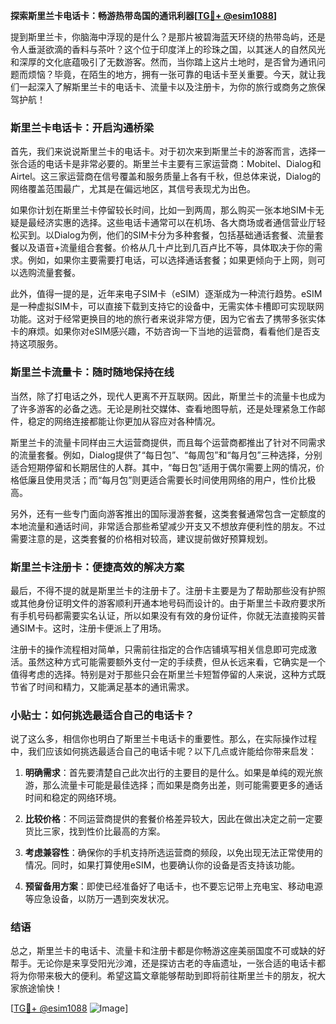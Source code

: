 **探索斯里兰卡电话卡：畅游热带岛国的通讯利器[[TG💪+ @esim1088](https://t.me/s/esim1088)]**

提到斯里兰卡，你脑海中浮现的是什么？是那片被碧海蓝天环绕的热带岛屿，还是令人垂涎欲滴的香料与茶叶？这个位于印度洋上的珍珠之国，以其迷人的自然风光和深厚的文化底蕴吸引了无数游客。然而，当你踏上这片土地时，是否曾为通讯问题而烦恼？毕竟，在陌生的地方，拥有一张可靠的电话卡至关重要。今天，就让我们一起深入了解斯里兰卡的电话卡、流量卡以及注册卡，为你的旅行或商务之旅保驾护航！

### 斯里兰卡电话卡：开启沟通桥梁

首先，我们来说说斯里兰卡的电话卡。对于初次来到斯里兰卡的游客而言，选择一张合适的电话卡是非常必要的。斯里兰卡主要有三家运营商：Mobitel、Dialog和Airtel。这三家运营商在信号覆盖和服务质量上各有千秋，但总体来说，Dialog的网络覆盖范围最广，尤其是在偏远地区，其信号表现尤为出色。

如果你计划在斯里兰卡停留较长时间，比如一到两周，那么购买一张本地SIM卡无疑是最经济实惠的选择。这些电话卡通常可以在机场、各大商场或者通信营业厅轻松买到。以Dialog为例，他们的SIM卡分为多种套餐，包括基础通话套餐、流量套餐以及语音+流量组合套餐。价格从几十卢比到几百卢比不等，具体取决于你的需求。例如，如果你主要需要打电话，可以选择通话套餐；如果更倾向于上网，则可以选购流量套餐。

此外，值得一提的是，近年来电子SIM卡（eSIM）逐渐成为一种流行趋势。eSIM是一种虚拟SIM卡，可以直接下载到支持它的设备中，无需实体卡槽即可实现联网功能。这对于经常更换目的地的旅行者来说非常方便，因为它省去了携带多张实体卡的麻烦。如果你对eSIM感兴趣，不妨咨询一下当地的运营商，看看他们是否支持这项服务。

### 斯里兰卡流量卡：随时随地保持在线

当然，除了打电话之外，现代人更离不开互联网。因此，斯里兰卡的流量卡也成为了许多游客的必备之选。无论是刷社交媒体、查看地图导航，还是处理紧急工作邮件，稳定的网络连接都能让你更加从容应对各种情况。

斯里兰卡的流量卡同样由三大运营商提供，而且每个运营商都推出了针对不同需求的流量套餐。例如，Dialog提供了“每日包”、“每周包”和“每月包”三种选择，分别适合短期停留和长期居住的人群。其中，“每日包”适用于偶尔需要上网的情况，价格低廉且使用灵活；而“每月包”则更适合需要长时间使用网络的用户，性价比极高。

另外，还有一些专门面向游客推出的国际漫游套餐，这类套餐通常包含一定额度的本地流量和通话时间，非常适合那些希望减少开支又不想放弃便利性的朋友。不过需要注意的是，这类套餐的价格相对较高，建议提前做好预算规划。

### 斯里兰卡注册卡：便捷高效的解决方案

最后，不得不提的就是斯里兰卡的注册卡了。注册卡主要是为了帮助那些没有护照或其他身份证明文件的游客顺利开通本地号码而设计的。由于斯里兰卡政府要求所有手机号码都需要实名认证，所以如果没有有效的身份证件，你就无法直接购买普通SIM卡。这时，注册卡便派上了用场。

注册卡的操作流程相对简单，只需前往指定的合作店铺填写相关信息即可完成激活。虽然这种方式可能需要额外支付一定的手续费，但从长远来看，它确实是一个值得考虑的选择。特别是对于那些只会在斯里兰卡短暂停留的人来说，这种方式既节省了时间和精力，又能满足基本的通讯需求。

### 小贴士：如何挑选最适合自己的电话卡？

说了这么多，相信你也明白了斯里兰卡电话卡的重要性。那么，在实际操作过程中，我们应该如何挑选最适合自己的电话卡呢？以下几点或许能给你带来启发：

1. **明确需求**：首先要清楚自己此次出行的主要目的是什么。如果是单纯的观光旅游，那么流量卡可能是最佳选择；而如果是商务出差，则可能需要更多的通话时间和稳定的网络环境。
   
2. **比较价格**：不同运营商提供的套餐价格差异较大，因此在做出决定之前一定要货比三家，找到性价比最高的方案。
   
3. **考虑兼容性**：确保你的手机支持所选运营商的频段，以免出现无法正常使用的情况。同时，如果打算使用eSIM，也要确认你的设备是否支持该功能。
   
4. **预留备用方案**：即使已经准备好了电话卡，也不要忘记带上充电宝、移动电源等应急设备，以防万一遇到突发状况。

### 结语

总之，斯里兰卡的电话卡、流量卡和注册卡都是你畅游这座美丽国度不可或缺的好帮手。无论你是来享受阳光沙滩，还是探访古老的寺庙遗址，一张合适的电话卡都将为你带来极大的便利。希望这篇文章能够帮助到即将前往斯里兰卡的朋友，祝大家旅途愉快！

[[TG💪+ @esim1088](https://t.me/s/esim1088) ![Image](https://i.postimg.cc/4NQfJmqS/Snipaste-2025-05-13-00-14-12.png)]